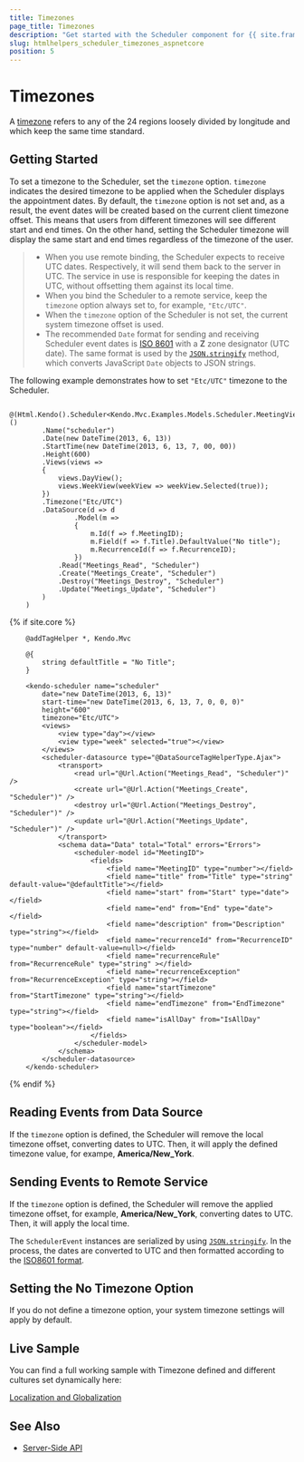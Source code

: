 ```yaml
---
title: Timezones
page_title: Timezones
description: "Get started with the Scheduler component for {{ site.framework }} and learn how to configure its timezone."
slug: htmlhelpers_scheduler_timezones_aspnetcore
position: 5
---
```


# Timezones

A [timezone](http://www.timeanddate.com/time/time-zones.html) refers to any of the 24 regions loosely divided by longitude and which keep the same time standard.

## Getting Started

To set a timezone to the Scheduler, set the `timezone` option. `timezone` indicates the desired timezone to be applied when the Scheduler displays the appointment dates. By default, the `timezone` option is not set and, as a result, the event dates will be created based on the current client timezone offset. This means that users from different timezones will see different start and end times. On the other hand, setting the Scheduler timezone will display the same start and end times regardless of the timezone of the user.

> * When you use remote binding, the Scheduler expects to receive UTC dates. Respectively, it will send them back to the server in UTC. The service in use is responsible for keeping the dates in UTC, without offsetting them against its local time.
> * When you bind the Scheduler to a remote service, keep the `timezone` option always set to, for example, `"Etc/UTC"`.
> * When the `timezone` option of the Scheduler is not set, the current system timezone offset is used.
> * The recommended `Date` format for sending and receiving Scheduler event dates is [ISO 8601](https://en.wikipedia.org/wiki/ISO_8601) with a **Z** zone designator (UTC date). The same format is used by the [`JSON.stringify`](https://developer.mozilla.org/en-US/docs/Web/JavaScript/Reference/Global_Objects/JSON/stringify) method, which converts JavaScript `Date` objects to JSON strings.

The following example demonstrates how to set `"Etc/UTC"` timezone to the Scheduler.

```HtmlHelper
    @(Html.Kendo().Scheduler<Kendo.Mvc.Examples.Models.Scheduler.MeetingViewModel>()
        .Name("scheduler")
        .Date(new DateTime(2013, 6, 13))
        .StartTime(new DateTime(2013, 6, 13, 7, 00, 00))
        .Height(600)
        .Views(views =>
        {
            views.DayView();
            views.WeekView(weekView => weekView.Selected(true));
        })
        .Timezone("Etc/UTC")
        .DataSource(d => d
                .Model(m =>
                {
                    m.Id(f => f.MeetingID);
                    m.Field(f => f.Title).DefaultValue("No title");
                    m.RecurrenceId(f => f.RecurrenceID);
                })
            .Read("Meetings_Read", "Scheduler")
            .Create("Meetings_Create", "Scheduler")
            .Destroy("Meetings_Destroy", "Scheduler")
            .Update("Meetings_Update", "Scheduler")
        )
    )
```
{% if site.core %}
```TagHelper
    @addTagHelper *, Kendo.Mvc

    @{
        string defaultTitle = "No Title";
    }

    <kendo-scheduler name="scheduler"
        date="new DateTime(2013, 6, 13)"
        start-time="new DateTime(2013, 6, 13, 7, 0, 0, 0)"
        height="600"
        timezone="Etc/UTC">
        <views>
            <view type="day"></view>
            <view type="week" selected="true"></view>
        </views>
        <scheduler-datasource type="@DataSourceTagHelperType.Ajax">
            <transport>
                <read url="@Url.Action("Meetings_Read", "Scheduler")" />
                <create url="@Url.Action("Meetings_Create", "Scheduler")" />
                <destroy url="@Url.Action("Meetings_Destroy", "Scheduler")" />
                <update url="@Url.Action("Meetings_Update", "Scheduler")" />
            </transport>
            <schema data="Data" total="Total" errors="Errors">
                <scheduler-model id="MeetingID">
                    <fields>
                        <field name="MeetingID" type="number"></field>
                        <field name="title" from="Title" type="string" default-value="@defaultTitle"></field>
                        <field name="start" from="Start" type="date"></field>
                        <field name="end" from="End" type="date"></field>
                        <field name="description" from="Description" type="string"></field>
                        <field name="recurrenceId" from="RecurrenceID" type="number" default-value=null></field>
                        <field name="recurrenceRule" from="RecurrenceRule" type="string" ></field>
                        <field name="recurrenceException" from="RecurrenceException" type="string"></field>
                        <field name="startTimezone" from="StartTimezone" type="string"></field>
                        <field name="endTimezone" from="EndTimezone" type="string"></field>
                        <field name="isAllDay" from="IsAllDay" type="boolean"></field>
                    </fields>
                </scheduler-model>
            </schema>
        </scheduler-datasource>
    </kendo-scheduler>
```
{% endif %}

## Reading Events from Data Source

If the `timezone` option is defined, the Scheduler will remove the local timezone offset, converting dates to UTC. Then, it will apply the defined timezone value, for exampe, **America/New_York**.

## Sending Events to Remote Service

If the `timezone` option is defined, the Scheduler will remove the applied timezone offset, for example, **America/New_York**, converting dates to UTC. Then, it will apply the local time.

The `SchedulerEvent` instances are serialized by using [`JSON.stringify`](https://developer.mozilla.org/en-US/docs/Web/JavaScript/Reference/Global_Objects/JSON/stringify). In the process, the dates are converted to UTC and then formatted according to the [ISO8601 format](https://en.wikipedia.org/wiki/ISO_8601).

## Setting the No Timezone Option

If you do not define a timezone option, your system timezone settings will apply by default.

## Live Sample

You can find a full working sample with Timezone defined and different cultures set dynamically here:

[Localization and Globalization](https://demos.telerik.com/aspnet-mvc/scheduler/globalization)

## See Also

* [Server-Side API](/api/scheduler)
